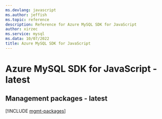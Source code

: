 ```yaml
---
ms.devlang: javascript
ms.author: jeffish
ms.topic: reference
description: Reference for Azure MySQL SDK for JavaScript
author: xirzec
ms.service: mysql
ms.data: 10/07/2022
title: Azure MySQL SDK for JavaScript
---
```

# Azure MySQL SDK for JavaScript - latest

## Management packages - latest
[!INCLUDE [mgmt-packages](mysql-mgmt-index.md)]